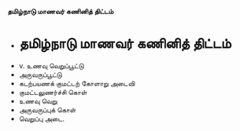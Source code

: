 **தமிழ்நாடு மாணவர் கணினித் திட்டம்**
- # தமிழ்நாடு மாணவர் கணினித் திட்டம்
- v. உணவு வெறுப்பூட்டு
- அருவருப்பூட்டு
- கடற்பயணக் குமட்டற் கோளாறு அடைவி
- குமட்டலுணர்ச்சி கொள்
- உணவு வெறு
- அருவருப்புக் கொள்
- வெறுப்பு அடை.

